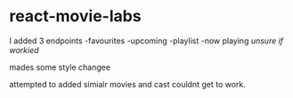 # react-movie-labs

I added 3 endpoints 
-favourites
-upcoming
-playlist
-now playing *unsure if workied*

mades some style changee

attempted to added simialr movies and cast couldnt get to work.

